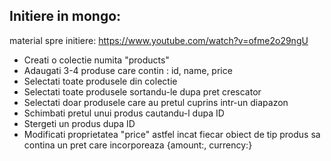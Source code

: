 ## Initiere in mongo:

material spre initiere: https://www.youtube.com/watch?v=ofme2o29ngU

* Creati o colectie numita "products"
* Adaugati 3-4 produse care contin : id, name, price
* Selectati toate produsele din colectie
* Selectati toate produsele sortandu-le dupa pret crescator
* Selectati doar produsele care au pretul cuprins intr-un diapazon
* Schimbati pretul unui produs cautandu-l dupa ID
* Stergeti un produs dupa ID
* Modificati proprietatea "price" astfel incat fiecar obiect de tip produs sa contina un pret care incorporeaza {amount:, currency:}
